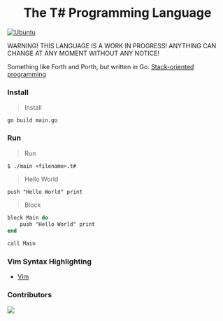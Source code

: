 <div align="center">
    <h1> The T# Programming Language</h1>
</div>

[![Ubuntu](https://github.com/Tsharp-lang/Tsharp/actions/workflows/tsharp-ci-ubuntu.yml/badge.svg)](https://github.com/Tsharp-lang/Tsharp/actions/workflows/tsharp-ci-ubuntu.yml)

WARNING! THIS LANGUAGE IS A WORK IN PROGRESS! ANYTHING CAN CHANGE AT ANY MOMENT WITHOUT ANY NOTICE!

Something like Forth and Porth, but written in Go.
<a href="https://en.wikipedia.org/wiki/Stack-oriented_programming">Stack-oriented programming</a>

### Install

> Install
```
go build main.go
```

### Run

> Run
```
$ ./main <filename>.t#
```

> Hello World
```pascal
push "Hello World" print
```

> Block
```pascal
block Main do
    push "Hello World" print
end

call Main
```


### Vim Syntax Highlighting
- <a href="https://github.com/ibukiyoshidaa/Tsharp/blob/main/editor/tsharp.vim">Vim</a>


### Contributors

<a href="https://github.com/ibukiyoshidaa/Tsharp/graphs/contributors">
  <img src="https://contrib.rocks/image?repo=ibukiyoshidaa/Tsharp" />
</a>
